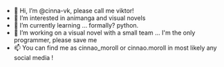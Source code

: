 - 👋 Hi, I’m @cinna-vk, please call me viktor!
- 👀 I’m interested in animanga and visual novels
- 🌱 I’m currently learning ... formally? python. 
- 💞️ I’m working on a visual novel with a small team ... I'm the only programmer, please save me
- 📫 You can find me as cinnao_moroll or cinnao.moroll in most likely any social media !

<!---
cinna-vk/cinna-vk is a ✨ special ✨ repository because its `README.md` (this file) appears on your GitHub profile.
You can click the Preview link to take a look at your changes.
--->
